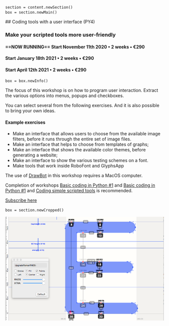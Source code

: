 <!-- PY4 -->

~~~
section = content.newSection()
box = section.newMain()
~~~
<a name="PY4"/>
## Coding tools with a user interface <span class="wcode">(PY4)</span>

### Make your scripted tools more user-friendly

#### ==NOW RUNNING== Start November 11<span class="sup">th</span> 2020 • 2 weeks • €290

#### Start January 18<span class="sup">th</span> 2021 • 2 weeks • €290

#### Start April 12<span class="sup">th</span> 2021 • 2 weeks • €290

~~~
box = box.newInfo()
~~~

The focus of this workshop is on how to program user interaction. Extract the various options into menus, popups and checkboxes.

You can select several from the following exercises. And it is also possible to bring your own ideas.

#### Example exercises

* Make an interface that allows users to choose from the available image filters, before it runs through the entire set of image files.
* Make an interface that helps to choose from templates of graphs;
* Make an interface that shows the available color themes, before generating a website;
* Make an interface to show the various testing schemes on a font.
* Make tools that work inside RoboFont and GlyphsApp

The use of <a href="http://drawbot.com" target="external">DrawBot</a> in this workshop requires a MacOS computer.

Completion of workshops [Basic coding in Python #1](#coding-in-python1) and [Basic coding in Python #1](#coding-in-python2) and [Coding simple scripted tools](#coding-simple-scripted-tools) is recommended.

<a href="https://docs.google.com/forms/d/1vLKGROUx03Sm3QGWEwuP1f7Uo1v4qQCmG1FlaxOT88A" target="external">Subscribe here</a>

~~~
box = section.newCropped()
~~~

![cover y=top](images/E-Upgrade.png)

